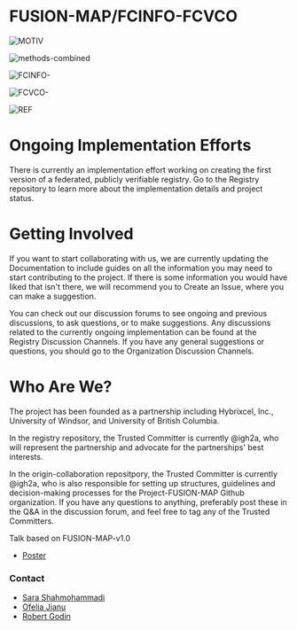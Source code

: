 # FUSION-MAP/FCINFO-FCVCO

  
![MOTIV](https://github.com/IGH2A/FUSION-MAP-FCINFO-FCVCO/assets/140977074/15e0b0d7-cee3-4dfb-963f-dc326f154a8a)


![methods-combined](https://github.com/IGH2A/FUSION-MAP-FCINFO-FCVCO/assets/140977074/b179beec-99d1-44f6-a9d3-0b1fdfbce5c3)

![FCINFO-](https://github.com/IGH2A/FUSION-MAP-FCINFO-FCVCO/assets/140977074/7539d2d8-4d0f-49f9-8599-9c41116db2cb)


![FCVCO-](https://github.com/IGH2A/FUSION-MAP-FCINFO-FCVCO/assets/140977074/aa526547-446a-4215-85df-b476cca47c63)

![REF](https://github.com/IGH2A/FUSION-MAP-FCINFO-FCVCO/assets/140977074/21a79ea8-981c-4506-a484-904b1b57d29b)

# Ongoing Implementation Efforts

There is currently an implementation effort working on creating the first version of a federated, publicly verifiable registry. Go to the Registry repository to learn more about the implementation details and project status.

# Getting Involved

If you want to start collaborating with us, we are currently updating the Documentation to include guides on all the information you may need to start contributing to the project. If there is some information you would have liked that isn't there, we will recommend you to Create an Issue, where you can make a suggestion.

You can check out our discussion forums to see ongoing and previous discussions, to ask questions, or to make suggestions. Any discussions related to the currently ongoing implementation can be found at the Registry Discussion Channels. If you have any general suggestions or questions, you should go to the Organization Discussion Channels.

# Who Are We?

The project has been founded as a partnership including Hybrixcel, Inc., University of Windsor, and University of British Columbia.

In the registry repository, the Trusted Committer is currently @igh2a, who will represent the partnership and advocate for the partnerships' best interests.

In the origin-collaboration repositpory, the Trusted Committer is currently @igh2a, who is also responsible for setting up structures, guidelines and decision-making processes for the Project-FUSION-MAP Github organization. If you have any questions to anything, preferably post these in the Q&A in the discussion forum, and feel free to tag any of the Trusted Committers.

Talk based on FUSION-MAP-v1.0
* [Poster](https://.pdf)


### Contact

* [Sara Shahmohammadi](https:/https://www.hybrixcel.com/leadership)
* [Ofelia Jianu](https://https://www.intelligentfuelsandenergy.com/ofelia-a-jianu)
* [Robert Godin](https://https://chemistry.ok.ubc.ca/about/contact/robert-godin)
